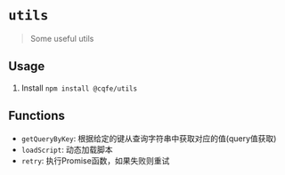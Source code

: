 # `utils`

> Some useful utils

## Usage

1. Install `npm install @cqfe/utils`

## Functions

- `getQueryByKey`: 根据给定的键从查询字符串中获取对应的值(query值获取)
- `loadScript`: 动态加载脚本
- `retry`: 执行Promise函数，如果失败则重试
